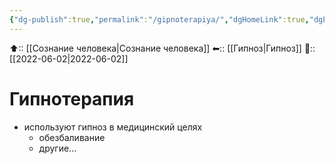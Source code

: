 ```yaml
---
{"dg-publish":true,"permalink":"/gipnoterapiya/","dgHomeLink":true,"dgPassFrontmatter":false}
---
```



⬆:: [[Сознание человека|Сознание человека]]
⬅:: [[Гипноз|Гипноз]]
📅:: [[2022-06-02|2022-06-02]]

# Гипнотерапия
- используют гипноз в медицинский целях
	- обезбаливание
	- другие...